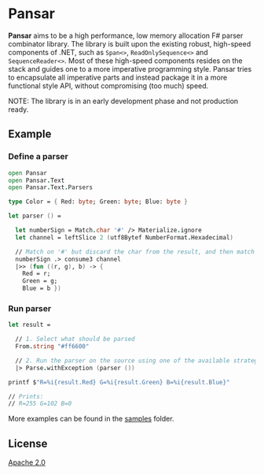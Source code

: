 # Pansar

**Pansar** aims to be a high performance, low memory allocation F# parser combinator library. The library is built upon the existing robust, high-speed components of .NET, such as `Span<>`, `ReadOnlySequence<>` and `SequenceReader<>`. Most of these high-speed components resides on the stack and guides one to a more imperative programming style. Pansar tries to encapsulate all imperative parts and instead package it in a more functional style API, without compromising (too much) speed.

NOTE: The library is in an early development phase and not production ready.

## Example

### Define a parser
```fsharp
open Pansar
open Pansar.Text
open Pansar.Text.Parsers

type Color = { Red: byte; Green: byte; Blue: byte }

let parser () =

  let numberSign = Match.char '#' /> Materialize.ignore
  let channel = leftSlice 2 (utf8Bytef NumberFormat.Hexadecimal)

  // Match on '#' but discard the char from the result, and then match three channels and keep their results.
  numberSign .> consume3 channel
  |>> (fun ((r, g), b) -> {
    Red = r;
    Green = g;
    Blue = b })
```

### Run parser

```fsharp
let result =

  // 1. Select what should be parsed
  From.string "#ff6600"

  // 2. Run the parser on the source using one of the available strategies
  |> Parse.withException (parser ())

printf $"R=%i{result.Red} G=%i{result.Green} B=%i{result.Blue}"

// Prints:
// R=255 G=102 B=0
```

More examples can be found in the [samples](samples/README.md) folder.

## License

[Apache 2.0](https://raw.githubusercontent.com/ljungloef/Pansar/main/LICENSE)